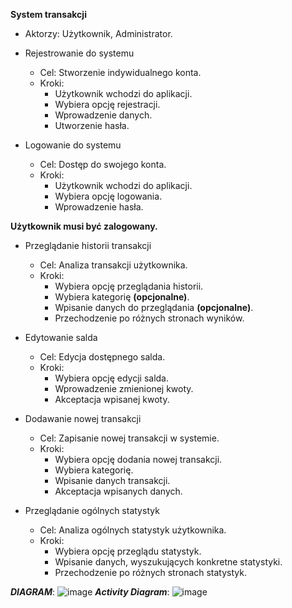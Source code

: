 **System transakcji**
- Aktorzy: Użytkownik, Administrator.

+ Rejestrowanie do systemu
  - Cel: Stworzenie indywidualnego konta.
  - Kroki:
    * Użytkownik wchodzi do aplikacji.
    * Wybiera opcję rejestracji.
    * Wprowadzenie danych.
    * Utworzenie hasła.

+ Logowanie do systemu
  - Cel: Dostęp do swojego konta.
  - Kroki: 
    * Użytkownik wchodzi do aplikacji.
    * Wybiera opcję logowania.
    * Wprowadzenie hasła.

**Użytkownik musi być zalogowany.**

+ Przeglądanie historii transakcji
  - Cel: Analiza transakcji użytkownika.
  - Kroki:
    * Wybiera opcję przeglądania historii.
    * Wybiera kategorię **(opcjonalne)**.
    * Wpisanie danych do przeglądania **(opcjonalne)**.
    * Przechodzenie po różnych stronach wyników.

+ Edytowanie salda
  - Cel: Edycja dostępnego salda.
  - Kroki:
    * Wybiera opcję edycji salda.
    * Wprowadzenie zmienionej kwoty.
    * Akceptacja wpisanej kwoty.

+ Dodawanie nowej transakcji
  - Cel: Zapisanie nowej transakcji w systemie.
  - Kroki:
    * Wybiera opcję dodania nowej transakcji.
    * Wybiera kategorię.
    * Wpisanie danych transakcji.
    * Akceptacja wpisanych danych.

+ Przeglądanie ogólnych statystyk
  - Cel: Analiza ogólnych statystyk użytkownika.
  - Kroki:
    * Wybiera opcję przeglądu statystyk.
    * Wpisanie danych, wyszukujących konkretne statystyki.
    * Przechodzenie po różnych stronach statystyk.

***DIAGRAM***:
![image](https://github.com/KrystianWasil/Software-engineering/assets/151478479/3adf2d66-a608-4cb0-94c7-c0484cab2da4)
***Activity Diagram***:
![image](https://github.com/KrystianWasil/Software-engineering/assets/151478479/02a16ef2-276c-4511-8938-20027449a82c)





